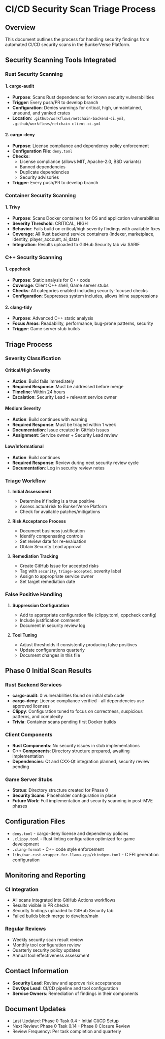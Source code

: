 # CI/CD Security Scan Triage Process

## Overview

This document outlines the process for handling security findings from automated CI/CD security scans in the BunkerVerse Platform.

## Security Scanning Tools Integrated

### Rust Security Scanning

#### 1. cargo-audit
- **Purpose**: Scans Rust dependencies for known security vulnerabilities
- **Trigger**: Every push/PR to develop branch
- **Configuration**: Denies warnings for critical, high, unmaintained, unsound, and yanked crates
- **Location**: `.github/workflows/netchain-backend-ci.yml`, `.github/workflows/netchain-client-ci.yml`

#### 2. cargo-deny
- **Purpose**: License compliance and dependency policy enforcement
- **Configuration File**: `deny.toml`
- **Checks**:
  - License compliance (allows MIT, Apache-2.0, BSD variants)
  - Banned dependencies
  - Duplicate dependencies
  - Security advisories
- **Trigger**: Every push/PR to develop branch

### Container Security Scanning

#### 1. Trivy
- **Purpose**: Scans Docker containers for OS and application vulnerabilities
- **Severity Threshold**: CRITICAL, HIGH
- **Behavior**: Fails build on critical/high severity findings with available fixes
- **Coverage**: All Rust backend service containers (indexer, marketplace, identity, player_account, ai_data)
- **Integration**: Results uploaded to GitHub Security tab via SARIF

### C++ Security Scanning

#### 1. cppcheck
- **Purpose**: Static analysis for C++ code
- **Coverage**: Client C++ shell, Game server stubs
- **Checks**: All categories enabled including security-focused checks
- **Configuration**: Suppresses system includes, allows inline suppressions

#### 2. clang-tidy
- **Purpose**: Advanced C++ static analysis
- **Focus Areas**: Readability, performance, bug-prone patterns, security
- **Trigger**: Game server stub builds

## Triage Process

### Severity Classification

#### Critical/High Severity
- **Action**: Build fails immediately
- **Required Response**: Must be addressed before merge
- **Timeline**: Within 24 hours
- **Escalation**: Security Lead + relevant service owner

#### Medium Severity
- **Action**: Build continues with warning
- **Required Response**: Must be triaged within 1 week
- **Documentation**: Issue created in GitHub Issues
- **Assignment**: Service owner + Security Lead review

#### Low/Informational
- **Action**: Build continues
- **Required Response**: Review during next security review cycle
- **Documentation**: Log in security review notes

### Triage Workflow

1. **Initial Assessment**
   - Determine if finding is a true positive
   - Assess actual risk to BunkerVerse Platform
   - Check for available patches/mitigations

2. **Risk Acceptance Process**
   - Document business justification
   - Identify compensating controls
   - Set review date for re-evaluation
   - Obtain Security Lead approval

3. **Remediation Tracking**
   - Create GitHub Issue for accepted risks
   - Tag with `security`, `triage-accepted`, severity label
   - Assign to appropriate service owner
   - Set target remediation date

### False Positive Handling

1. **Suppression Configuration**
   - Add to appropriate configuration file (clippy.toml, cppcheck config)
   - Include justification comment
   - Document in security review log

2. **Tool Tuning**
   - Adjust thresholds if consistently producing false positives
   - Update configurations quarterly
   - Document changes in this file

## Phase 0 Initial Scan Results

### Rust Backend Services
- **cargo-audit**: 0 vulnerabilities found on initial stub code
- **cargo-deny**: License compliance verified - all dependencies use approved licenses
- **Clippy**: Configuration tuned to focus on correctness, suspicious patterns, and complexity
- **Trivia**: Container scans pending first Docker builds

### Client Components
- **Rust Components**: No security issues in stub implementations
- **C++ Components**: Directory structure prepared, awaiting implementation
- **Dependencies**: Qt and CXX-Qt integration planned, security review pending

### Game Server Stubs
- **Status**: Directory structure created for Phase 0
- **Security Scans**: Placeholder configuration in place
- **Future Work**: Full implementation and security scanning in post-MVE phases

## Configuration Files

- `deny.toml` - cargo-deny license and dependency policies
- `.clippy.toml` - Rust linting configuration optimized for game development
- `.clang-format` - C++ code style enforcement
- `libs/nar-rust-wrapper-for-llama-cpp/cbindgen.toml` - C FFI generation configuration

## Monitoring and Reporting

### CI Integration
- All scans integrated into GitHub Actions workflows
- Results visible in PR checks
- Security findings uploaded to GitHub Security tab
- Failed builds block merge to develop/main

### Regular Reviews
- Weekly security scan result review
- Monthly tool configuration review
- Quarterly security policy updates
- Annual tool effectiveness assessment

## Contact Information

- **Security Lead**: Review and approve risk acceptances
- **DevOps Lead**: CI/CD pipeline and tool configuration
- **Service Owners**: Remediation of findings in their components

## Document Updates

- Last Updated: Phase 0 Task 0.4 - Initial CI/CD Setup
- Next Review: Phase 0 Task 0.14 - Phase 0 Closure Review
- Review Frequency: Per task completion and quarterly